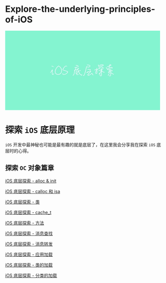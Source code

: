 # Explore-the-underlying-principles-of-iOS

![](https://raw.githubusercontent.com/LeeJunhui/blog_images/master/20200119023407.jpg)

# 探索 `iOS` 底层原理

`iOS` 开发中最神秘也可能是最有趣的就是底层了，在这里我会分享我在探索 `iOS` 底层时的心得。

## 探索 `OC` 对象篇章

[iOS 底层探索 - alloc & init](https://github.com/LeeJunhui/Explore-the-underlying-principles-of-iOS/blob/master/iOS%20%E5%BA%95%E5%B1%82%E6%8E%A2%E7%B4%A2%20-%20alloc%20%26%20init.md)

[iOS 底层探索 - calloc 和 isa](https://github.com/LeeJunhui/Explore-the-underlying-principles-of-iOS/blob/master/iOS%20%E5%BA%95%E5%B1%82%E6%8E%A2%E7%B4%A2%20-%20calloc%20%E5%92%8C%20isa.md)

[iOS 底层探索 - 类](https://github.com/LeeJunhui/Explore-the-underlying-principles-of-iOS/blob/master/iOS-%E5%BA%95%E5%B1%82%E6%8E%A2%E7%B4%A2%20-%20%E7%B1%BB.md)

[iOS 底层探索 - cache_t](#)

[iOS 底层探索 - 方法](#)

[iOS 底层探索 - 消息查找](#)

[iOS 底层探索 - 消息转发](#)

[iOS 底层探索 - 应用加载](#)

[iOS 底层探索 - 类的加载](#)

[iOS 底层探索 - 分类的加载](#)